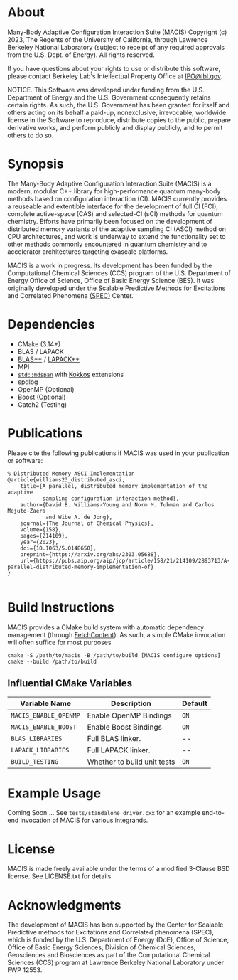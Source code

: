 # About

Many-Body Adaptive Configuration Interaction Suite (MACIS) Copyright (c) 2023,
The Regents of the University of California, through Lawrence Berkeley National
Laboratory (subject to receipt of any required approvals from the U.S. Dept. of
Energy). All rights reserved.

If you have questions about your rights to use or distribute this software,
please contact Berkeley Lab's Intellectual Property Office at
IPO@lbl.gov.

NOTICE.  This Software was developed under funding from the U.S. Department
of Energy and the U.S. Government consequently retains certain rights.  As
such, the U.S. Government has been granted for itself and others acting on
its behalf a paid-up, nonexclusive, irrevocable, worldwide license in the
Software to reproduce, distribute copies to the public, prepare derivative 
works, and perform publicly and display publicly, and to permit others to do so.

# Synopsis

The Many-Body Adaptive Configuration Interaction Suite (MACIS) is a modern,
modular C++ library for high-performance quantum many-body methods based on
configuration interaction (CI). MACIS currently provides a reuseable and
extentible interface for the development of full CI (FCI), complete
active-space (CAS) and selected-CI (sCI) methods for quantum chemistry.
Efforts have primarily been focused on the development of distributed memory
variants of the adaptive sampling CI (ASCI) method on CPU architectures,
and work is underway to extend the functionality set to other methods 
commonly encountered in quantum chemistry and to accelerator architectures
targeting exascale platforms.


MACIS is a work in progress. Its development has been funded by the
Computational Chemical Sciences (CCS) program of the U.S.  Department of Energy
Office of Science, Office of Basic Energy Science (BES). It was originally
developed under the Scalable Predictive Methods for Excitations and Correlated
Phenomena [(SPEC)](https://spec.labworks.org/home) Center.

# Dependencies

* CMake (3.14+)
* BLAS / LAPACK
* [BLAS++](https://github.com/icl-utk-edu/blaspp) / [LAPACK++](https://github.com/icl-utk-edu/lapackpp)
* MPI 
* [`std::mdspan`](https://en.cppreference.com/w/cpp/container/mdspan) with [Kokkos](https://github.com/kokkos/mdspan) extensions
* spdlog
* OpenMP (Optional)
* Boost (Optional)
* Catch2 (Testing)

# Publications

Please cite the following publications if MACIS was used in your publication or
software:
```
% Distributed Memory ASCI Implementation
@article{williams23_distributed_asci,
    title={A parallel, distributed memory implementation of the adaptive
           sampling configuration interaction method},
    author={David B. Williams-Young and Norm M. Tubman and Carlos Mejuto-Zaera 
            and Wibe A. de Jong}, 
    journal={The Journal of Chemical Physics},
    volume={158},
    pages={214109},
    year={2023},
    doi={10.1063/5.0148650},
    preprint={https://arxiv.org/abs/2303.05688},
    url={https://pubs.aip.org/aip/jcp/article/158/21/214109/2893713/A-parallel-distributed-memory-implementation-of}
}
    
```

# Build Instructions


MACIS provides a CMake build system with automatic dependency management (through [FetchContent](https://cmake.org/cmake/help/latest/module/FetchContent.html)).
As such, a simple CMake invocation will often suffice for most purposes
```
cmake -S /path/to/macis -B /path/to/build [MACIS configure options]
cmake --build /path/to/build
```

## Influential CMake Variables

| Variable Name              | Description                                               | Default  |
|----------------------------|-----------------------------------------------------------|----------|
| `MACIS_ENABLE_OPENMP`      | Enable OpenMP Bindings                                    |  `ON`    |
| `MACIS_ENABLE_BOOST`       | Enable Boost Bindings                                     |  `ON`    |
| `BLAS_LIBRARIES`           | Full BLAS linker.                                         |  --      |
| `LAPACK_LIBRARIES`         | Full LAPACK linker.                                       |  --      |
| `BUILD_TESTING`            | Whether to build unit tests                               |  `ON`    |

# Example Usage

Coming Soon.... See `tests/standalone_driver.cxx` for an example end-to-end
invocation of MACIS for various integrands.

# License

MACIS is made freely available under the terms of a modified 3-Clause BSD
license. See LICENSE.txt for details.

# Acknowledgments

The development of MACIS has ben supported by the Center for Scalable
Predictive methods for Excitations and Correlated phenomena (SPEC), which is
funded by the U.S.  Department of Energy (DoE), Office of Science, Office of
Basic Energy Sciences, Division of Chemical Sciences, Geosciences and
Biosciences as part of the Computational Chemical Sciences (CCS) program at
Lawrence Berkeley National Laboratory under FWP 12553.

